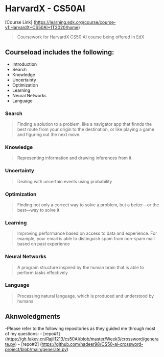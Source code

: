 # HarvardX - CS50AI
[Course Link] (https://learning.edx.org/course/course-v1:HarvardX+CS50AI+1T2020/home)
> Coursework for HarvardX CS50 AI course being offered in EdX

## Courseload includes the following:
  - Introduction
  - Search
  - Knowledge
  - Uncertainty
  - Optimization
  - Learning
  - Neural Networks
  - Language
  
### Search
  > Finding a solution to a problem, like a navigator app that finnds the best route from your origin to the destination, or like playing a game and figuring out the next move.
### Knowledge
  > Representing information and drawing inferences from it.
### Uncertainty
  > Dealing with uncertain events using probability
### Optimization
  > Finding not only a correct way to solve a problem, but a better—or the best—way to solve it
### Learning
  > Improving performance based on access to data and experience. For example, your email is able
to distinguish spam from non-spam mail based on past experience
### Neural Networks
  > A program structure inspired by the human brain that is able to perform tasks effectively
### Language
  > Processing natural language, which is produced and understood by humans


## Aknwoledgments
  -Please refer to the following repositories as they guided me through most of my questions:
    - [repo#1] (https://gh.fakev.cn/Rajil1213/cs50AI/blob/master/Week3/crossword/generate.py)
    - [repo#2] (https://github.com/hadeer98/CS50-ai-crossword-project/blob/main/generate.py)
